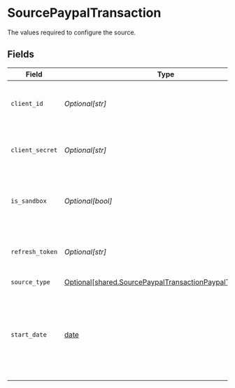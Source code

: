 # SourcePaypalTransaction

The values required to configure the source.


## Fields

| Field                                                                                                                                                                                     | Type                                                                                                                                                                                      | Required                                                                                                                                                                                  | Description                                                                                                                                                                               | Example                                                                                                                                                                                   |
| ----------------------------------------------------------------------------------------------------------------------------------------------------------------------------------------- | ----------------------------------------------------------------------------------------------------------------------------------------------------------------------------------------- | ----------------------------------------------------------------------------------------------------------------------------------------------------------------------------------------- | ----------------------------------------------------------------------------------------------------------------------------------------------------------------------------------------- | ----------------------------------------------------------------------------------------------------------------------------------------------------------------------------------------- |
| `client_id`                                                                                                                                                                               | *Optional[str]*                                                                                                                                                                           | :heavy_check_mark:                                                                                                                                                                        | The Client ID of your Paypal developer application.                                                                                                                                       |                                                                                                                                                                                           |
| `client_secret`                                                                                                                                                                           | *Optional[str]*                                                                                                                                                                           | :heavy_check_mark:                                                                                                                                                                        | The Client Secret of your Paypal developer application.                                                                                                                                   |                                                                                                                                                                                           |
| `is_sandbox`                                                                                                                                                                              | *Optional[bool]*                                                                                                                                                                          | :heavy_minus_sign:                                                                                                                                                                        | Determines whether to use the sandbox or production environment.                                                                                                                          |                                                                                                                                                                                           |
| `refresh_token`                                                                                                                                                                           | *Optional[str]*                                                                                                                                                                           | :heavy_minus_sign:                                                                                                                                                                        | The key to refresh the expired access token.                                                                                                                                              |                                                                                                                                                                                           |
| `source_type`                                                                                                                                                                             | [Optional[shared.SourcePaypalTransactionPaypalTransaction]](undefined/models/shared/sourcepaypaltransactionpaypaltransaction.md)                                                          | :heavy_check_mark:                                                                                                                                                                        | N/A                                                                                                                                                                                       |                                                                                                                                                                                           |
| `start_date`                                                                                                                                                                              | [date](https://docs.python.org/3/library/datetime.html#date-objects)                                                                                                                      | :heavy_check_mark:                                                                                                                                                                        | Start Date for data extraction in <a href="https://datatracker.ietf.org/doc/html/rfc3339#section-5.6">ISO format</a>. Date must be in range from 3 years till 12 hrs before present time. | 2021-06-11T23:59:59                                                                                                                                                                       |
